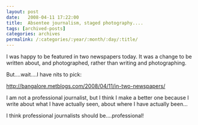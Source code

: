 ```yaml
---
layout: post
date:	2008-04-11 17:22:00
title:  Absentee journalism, staged photography....
tags: [archived-posts]
categories: archives
permalink: /:categories/:year/:month/:day/:title/
---
```

I was happy to be featured in two newspapers today. It was a change to be written about, and photographed, rather than writing and photographing.


But....wait....I have nits to pick:



http://bangalore.metblogs.com/2008/04/11/in-two-newspapers/



I am not a professional journalist, but I think I make a better one because I write about what I have actually seen, about where I have actually been...


I think professional journalists should be....professional!
